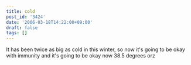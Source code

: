 ```yaml
---
title: cold
post_id: '3424'
date: '2006-03-18T14:22:00+09:00'
draft: false
tags: []
---
```


It has been twice as big as cold in this winter, so now it's going to be okay with immunity and it's going to be okay now 38.5 degrees orz